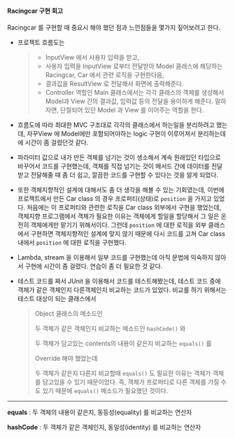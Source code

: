 #### Racingcar 구현 회고 

Racingcar 를 구현할 때 중요시 해야 했던 점과 느낀점들을 몇가지 짚어보려고 한다.

* 프로젝트 흐름도는

  > - InputView 에서 사용자 입력을 받고,
  > - 사용자 입력을 InputView 로부터 전달받아 Model 클래스에 해당하는 Racingcar, Car 에서 관련 로직을 구현한다음, 
  > - 결과값을 ResultView 로 전달해서 화면에 출력해준다.
  > - Controller 역할인 Main 클래스에서는 각각 클래스의 객체를 생성해서 Model과 View 간의 결과값, 입력값 등의 전달을 용이하게 해준다. 말하자면, 단절되어 있던 Model 과 View 를 이어주는 역할을 한다.


* 흐름도에 따라 최대한 MVC 구조대로 각각의 클래스에서 하는일을 분리하려고 했는데, 자꾸View 에 Model에만 포함되어야하는 logic 구현이 이루어져서 분리하는데에 시간이 좀 걸렸던것 같다.

* 파라미터 값으로 내가 만든 객체를 넘기는 것이 생소해서 계속 원래있던 타입으로 바꾸어서 코드를 구현했는데, 객체를 직접 넘기는 것이 메서드 간에 데이터를 전달받고 전달해줄 때 좀 더 쉽고, 깔끔한 코드를 구현할 수 있다는 것을 알게 되었다. 

* 또한 객체지향적인 설계에 대해서도 좀 더 생각을 해볼 수 있는 기회였는데, 이번에 프로젝트에서 만든 Car class 의 경우 프로퍼티(상태)로 `position` 을 가지고 있었다. 처음에는 이 프로퍼티와 관련한 로직을 Car class 외부에서 구현을 했었는데, 객체지향 프로그램에서 객체가 필요한 이유는 객체에게 할일을 할당해서 그 일은 온전히 객체에게만 맡기기 위해서이다. 그런데 `position` 에 대한 로직을 외부 클래스에서 구현하면 객체지향적인 설계에 맞지 않기 때문에 다시 코드를 고쳐 Car class 내에서 `position` 에 대한 로직을 구현했다.

* Lambda, stream 을 이용해서 일부 코드를 구현했는데 아직 문법에 익숙하지 않아서 구현에 시간이 좀 걸렸다. 연습이 좀 더 필요한 것 같다.

* 테스트 코드를 짜서 JUnit 을 이용해서 코드를 테스트해봤는데, 테스트 코드 중에 객체가 같은 객체인지 다른객체인지 비교하는 코드가 있었다. 비교를 하기 위해서는 테스트 대상이 되는 클래스에서 

  > Object 클래스의 메소드인
  >
  > 두 객체가 같은 객체인지 비교하는 메소드인 `hashCode()` 와 
  >
  > 두 객체가 담고있는 contents의 내용이 같은지 비교하는 `equals()` 를 
  >
  > Override 해야 했었는데
  >
  > 두 객체가 같은지 다른지 비교할때 `equals()` 도 필요한 이유는 객체가 객체를 담고있을 수 있기 때문이었다. 즉, 객체가 프로퍼티로 다른 객체를 가질 수도 있기 때문에 `equals()` 메소드가 필요했던 것이다.

-----

**equals** :  두 객체의 내용이 같은지, 동등성(equality) 를 비교하는 연산자

**hashCode** : 두 객체가 같은 객체인지, 동일성(identity) 를 비교하는 연산자 